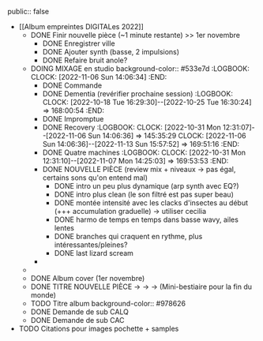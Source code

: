 public:: false

- [[Album empreintes DIGITALes 2022]]
	- DONE Finir nouvelle pièce (~1 minute restante) >> 1er novembre
		- DONE Enregistrer ville
		- DONE Ajouter synth (basse, 2 impulsions)
		- DONE Refaire bruit anole?
	- DOING MIXAGE en studio
	  background-color:: #533e7d
	  :LOGBOOK:
	  CLOCK: [2022-11-06 Sun 14:06:34]
	  :END:
		- DONE Commande
		- DONE Dementia (revérifier prochaine session)
		  :LOGBOOK:
		  CLOCK: [2022-10-18 Tue 16:29:30]--[2022-10-25 Tue 16:30:24] =>  168:00:54
		  :END:
		- DONE Impromptue
		- DONE Recovery
		  :LOGBOOK:
		  CLOCK: [2022-10-31 Mon 12:31:07]--[2022-11-06 Sun 14:06:36] =>  145:35:29
		  CLOCK: [2022-11-06 Sun 14:06:36]--[2022-11-13 Sun 15:57:52] =>  169:51:16
		  :END:
		- DONE Quatre machines
		  :LOGBOOK:
		  CLOCK: [2022-10-31 Mon 12:31:10]--[2022-11-07 Mon 14:25:03] =>  169:53:53
		  :END:
		- DONE NOUVELLE PIÈCE (review mix + niveaux -> pas égal, certains sons qu'on entend mal)
			- DONE intro un peu plus dynamique (arp synth avec EQ?)
			- DONE intro plus clean (le son filtré est pas super beau)
			- DONE  montée intensité avec les clacks d'insectes au début (+++ accumulation graduelle) -> utiliser cecilia
			- DONE harmo de temps en temps dans basse wavy, ailes lentes
			- DONE branches qui craquent en rythme, plus intéressantes/pleines?
			- DONE last lizard scream
		-
	-
	- DONE Album cover (1er novembre)
	- DONE TITRE NOUVELLE PIÈCE -> -> -> (Mini-bestiaire pour la fin du monde)
	- TODO Titre album
	  background-color:: #978626
	- DONE Demande de sub CALQ
	- DONE Demande de sub CAC
- TODO Citations pour images pochette + samples